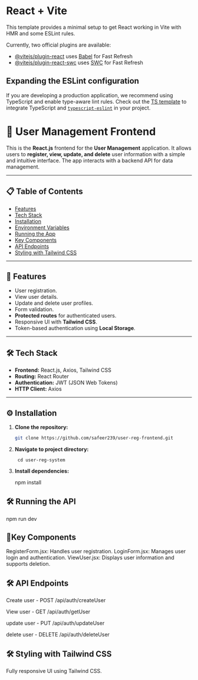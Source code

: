 # React + Vite

This template provides a minimal setup to get React working in Vite with HMR and some ESLint rules.

Currently, two official plugins are available:

- [@vitejs/plugin-react](https://github.com/vitejs/vite-plugin-react/blob/main/packages/plugin-react/README.md) uses [Babel](https://babeljs.io/) for Fast Refresh
- [@vitejs/plugin-react-swc](https://github.com/vitejs/vite-plugin-react-swc) uses [SWC](https://swc.rs/) for Fast Refresh

## Expanding the ESLint configuration

If you are developing a production application, we recommend using TypeScript and enable type-aware lint rules. Check out the [TS template](https://github.com/vitejs/vite/tree/main/packages/create-vite/template-react-ts) to integrate TypeScript and [`typescript-eslint`](https://typescript-eslint.io) in your project.


# 🚀 User Management Frontend

This is the **React.js** frontend for the **User Management** application. It allows users to **register, view, update, and delete** user information with a simple and intuitive interface. The app interacts with a backend API for data management.

---

## 📋 **Table of Contents**

- [Features](#features)
- [Tech Stack](#tech-stack)
- [Installation](#installation)
- [Environment Variables](#environment-variables)
- [Running the App](#running-the-app)
- [Key Components](#key-components)
- [API Endpoints](#api-endpoints)
- [Styling with Tailwind CSS](#styles-with-tailwindcss)

---

## 🌟 **Features**

- User registration.
- View user details.
- Update and delete user profiles.
- Form validation.
- **Protected routes** for authenticated users.
- Responsive UI with **Tailwind CSS**.
- Token-based authentication using **Local Storage**.

---

## 🛠 **Tech Stack**

- **Frontend:** React.js, Axios, Tailwind CSS
- **Routing:** React Router
- **Authentication:** JWT (JSON Web Tokens)
- **HTTP Client:** Axios

---

## ⚙️ **Installation**

1. **Clone the repository:**

   ```bash
   git clone https://github.com/safeer239/user-reg-frontend.git

2. **Navigate to project directory:**

        cd user-reg-system

3. **Install dependencies:**

    npm install


## 🛠 **Running the API**

npm run dev

##  📌**Key Components**
RegisterForm.jsx: Handles user registration.
LoginForm.jsx: Manages user login and authentication.
ViewUser.jsx: Displays user information and supports deletion.


## 🛠 **API Endpoints**

Create user - POST  /api/auth/createUser

View user - GET  /api/auth/getUser

update user - PUT  /api/auth/updateUser

delete user - DELETE  /api/auth/deleteUser

## 🛠 **Styling with Tailwind CSS**

Fully responsive UI using Tailwind CSS.